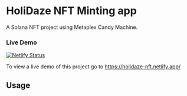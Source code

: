 # HoliDaze NFT Minting app 

A Solana NFT project using Metaplex Candy Machine. 

### Live Demo
[![Netlify Status](https://api.netlify.com/api/v1/badges/4c29d630-c6a2-4a92-8153-644dd55e1214/deploy-status)](https://app.netlify.com/sites/holidaze-nft/deploys)

To view a live demo of this project go to https://holidaze-nft.netlify.app/



## Usage
